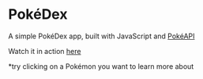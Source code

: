 # PokéDex

A simple PokéDex app, built with JavaScript and [PokéAPI](https://pokeapi.co/)


Watch it in action [here](https://dbalampanidis.github.io/Pokedex/)

*try clicking on a Pokémon you want to learn more about

